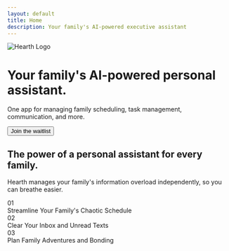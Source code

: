 ```yaml
---
layout: default
title: Home
description: Your family's AI-powered executive assistant
---
```


<div class="hero">
    <div class="hero-background">
        <img src="{{ '/assets/hearth_logo.png' | relative_url }}" alt="Hearth Logo" class="hero-logo-bg">
    </div>
    <div class="hero-content">
        <h1>Your family's AI-powered personal assistant.</h1>
        <p>One app for managing family scheduling, task management, communication, and more.</p>
        <div class="hero-actions">
            <button id="waitlist-btn" class="btn-primary">Join the waitlist</button>
        </div>
    </div>
</div>

<section class="about">
    <div class="container">
        <h2>The power of a personal assistant for every family.</h2>
        <p>Hearth manages your family's information overload independently, so you can breathe easier.</p>
        <div class="features-grid">
            <div class="feature-item">
                <div class="feature-number">01</div>
                <div class="feature-text">Streamline Your Family's Chaotic Schedule</div>
            </div>
            <div class="feature-item">
                <div class="feature-number">02</div>
                <div class="feature-text">Clear Your Inbox and Unread Texts</div>
            </div>
            <div class="feature-item">
                <div class="feature-number">03</div>
                <div class="feature-text">Plan Family Adventures and Bonding</div>
            </div>
        </div>
    </div>
</section>
